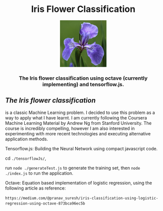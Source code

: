 <h1 align="center">
Iris Flower Classification
</h1>
<p align="center">
<img src="./images/iris.jpg" width="150"> 
</p>
<h3 align="center">
  The Iris flower classification using octave (currently implementing) and tensorflow.js.
</h3>

## *The Iris flower classification*

is a classic Machine Learning problem.
I decided to use this problem as a way to apply what I have learnt.
I am currently following the Coursera Machine Learning Material by Andrew Ng from Stanford University.
The course is incredibly compelling, however I am also interested in experimenting with more recent technologies and executing alternative application methods.

Tensorflow.js: Building the Neural Network using compact javascript code.

cd `./tensorflowJs/`,

run `node ./generateTest.js` to generate the training set, then `node ./index.js` to run the application.

Octave: Equation based implementation of logistic regression, using the following article as reference:

`https://medium.com/@pranav_suresh/iris-classification-using-logistic-regression-using-octave-873bca96ec5b`
